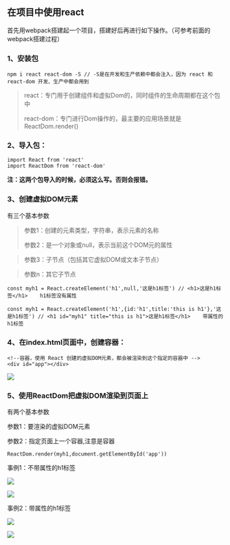 ## 在项目中使用react

首先用webpack搭建起一个项目，搭建好后再进行如下操作。（可参考前面的webpack搭建过程）

### 1、安装包
	npm i react react-dom -S // -S是在开发和生产依赖中都会注入，因为 react 和 react-dom 开发、生产中都会用到

> react：专门用于创建组件和虚拟Dom的，同时组件的生命周期都在这个包中
> 
> react-dom：专门进行Dom操作的，最主要的应用场景就是 ReactDom.render()

### 2、导入包：
	import React from 'react'
	import ReactDom from 'react-dom'

**注：这两个包导入的时候，必须这么写。否则会报错。**

### 3、创建虚拟DOM元素

有三个基本参数

> 参数1：创建的元素类型，字符串，表示元素的名称
> 
> 参数2：是一个对象或null，表示当前这个DOM元的属性

> 参数3：子节点（包括其它虚拟DOM或文本子节点）

> 参数n：其它子节点

    const myh1 = React.createElement('h1',null,'这是h1标签') // <h1>这是h1标签</h1>    h1标签没有属性

    const myh1 = React.createElement('h1',{id:'h1',title:'this is h1'},'这是h1标签') // <h1 id="myh1" title="this is h1">这是h1标签</h1>    带属性的h1标签

### 4、在index.html页面中，创建容器：
	<!--容器，使用 React 创建的虚拟DOM元素，都会被渲染到这个指定的容器中 -->
	<div id="app"></div>

![](https://i.imgur.com/GAeeLKA.png)

### 5、使用ReactDom把虚拟DOM渲染到页面上

有两个基本参数

参数1：要渲染的虚拟DOM元素

参数2：指定页面上一个容器,注意是容器

    ReactDom.render(myh1,document.getElementById('app'))

事例1：不带属性的h1标签

![](https://i.imgur.com/bfEBNtO.png)

![](https://i.imgur.com/lf8tHlR.png)

事例2：带属性的h1标签

![](https://i.imgur.com/znVYcg1.png)

![](https://i.imgur.com/rtkSfVV.png)